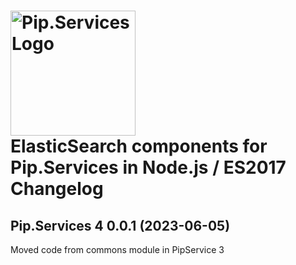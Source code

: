 # <img src="https://uploads-ssl.webflow.com/5ea5d3315186cf5ec60c3ee4/5edf1c94ce4c859f2b188094_logo.svg" alt="Pip.Services Logo" width="200"> <br/> ElasticSearch components for Pip.Services in Node.js / ES2017 Changelog

## <a name="0.0.1"></a>Pip.Services 4 0.0.1 (2023-06-05)
Moved code from commons module in PipService 3
